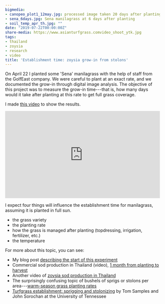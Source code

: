 ```yaml
---
bigmedia:
- canopeo_plot1_12may.jpg: processed image taken 20 days after planting
- sena_6days.jpg: Sena manilagrass at 6 days after planting
- soil_temp_apr_th.jpg: ""
date: "2019-07-22T00:00:00Z"
share-media: https://www.asianturfgrass.comvideo_shoot_ytk.jpg
tags:
- thailand
- zoysia
- research
- video
title: 'Establishment time: zoysia grow-in from stolons'
---
```


On April 22 I planted some 'Sena' manilagrass with the help of staff from the GolfEast company. We were careful to plant at an exact rate, and we documented the grow-in through digital image analysis. The objective of this project was to measure the grow-in time---that is, how many days would it take after planting at this rate to get full grass coverage.

I made [this video](https://vimeo.com/micahwoods/sena) to show the results.

<div style="padding:56.25% 0 0 0;position:relative;"><iframe src="https://player.vimeo.com/video/349280102?title=0" style="position:absolute;top:0;left:0;width:100%;height:100%;" frameborder="0" allow="autoplay; fullscreen" allowfullscreen></iframe></div><script src="https://player.vimeo.com/api/player.js"></script>

I expect four things will influence the establishment time for manilagrass, assuming it is planted in full sun.

* the grass variety
* the planting rate
* how the grass is managed after planting (topdressing, irrigation, fertilizer, etc.)
* the temperature

For more about this topic, you can see:

* My blog post [describing the start of this experiment](https://www.asianturfgrass.com/2019-04-27-temperature-turfhacks-zoysia-birds/)
* Commercial sod production in Thailand (video), [1 month from planting to harvest](https://youtu.be/frUkAmBSKyg)
* Another video of [zoysia sod production in Thailand](https://youtu.be/1uLkfBb5II0)
* The surprisingly confusing topic of bushels of sprigs or stolons per area---[warm-season grass planting rates](https://www.asianturfgrass.com/2017-09-23-converting-to-bushels-per-area/)
* [Turfgrass establishment: sprigging and stolonizing](https://extension.tennessee.edu/publications/Documents/W160-D.pdf) by Tom Samples and John Sorochan at the University of Tennessee
